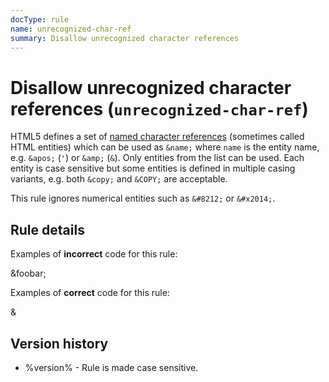```yaml
---
docType: rule
name: unrecognized-char-ref
summary: Disallow unrecognized character references
---
```


# Disallow unrecognized character references (`unrecognized-char-ref`)

HTML5 defines a set of [named character references][charref] (sometimes called HTML entities) which can be used as `&name;` where `name` is the entity name, e.g. `&apos;` (`'`) or `&amp;` (`&`).
Only entities from the list can be used.
Each entity is case sensitive but some entities is defined in multiple casing variants, e.g. both `&copy;` and `&COPY;` are acceptable.

This rule ignores numerical entities such as `&#8212;` or `&#x2014;`.

[charref]: https://dev.w3.org/html5/html-author/charref

## Rule details

Examples of **incorrect** code for this rule:

<validate name="incorrect" rules="unrecognized-char-ref">
    <p>&foobar;</p>
</validate>

Examples of **correct** code for this rule:

<validate name="correct" rules="unrecognized-char-ref">
    <p>&amp;</p>
</validate>


## Version history

- %version% - Rule is made case sensitive.
